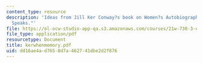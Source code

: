 ```yaml
---
content_type: resource
description: 'Ideas from Jill Ker Conway?s book on Women?s Autobiography: "When Memory
  Speaks."'
file: https://ol-ocw-studio-app-qa.s3.amazonaws.com/courses/21w-730-3-expository-writing-autobiography-theory-and-practice-spring-2001/dd16ae4ad7658d7a462741dbe2d2f876_kerwhenmemory.pdf
file_type: application/pdf
resourcetype: Document
title: kerwhenmemory.pdf
uid: dd16ae4a-d765-8d7a-4627-41dbe2d2f876
---
```

